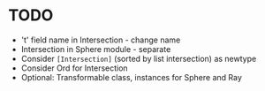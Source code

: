 # TODO

* 't' field name in Intersection - change name
* Intersection in Sphere module - separate
* Consider `[Intersection]` (sorted by list intersection) as newtype
* Consider Ord for Intersection
* Optional: Transformable class, instances for Sphere and Ray
